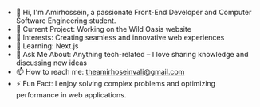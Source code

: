 - 👋 Hi, I'm Amirhossein, a passionate Front-End Developer and Computer Software Engineering student.
- 🔭 Current Project: Working on the Wild Oasis website
- 👀 Interests: Creating seamless and innovative web experiences
- 🌱 Learning: Next.js
- 💬 Ask Me About: Anything tech-related – I love sharing knowledge and discussing new ideas
- 📫 How to reach me: theamirhoseinvali@gmail.com
- ⚡ Fun Fact: I enjoy solving complex problems and optimizing performance in web applications.
